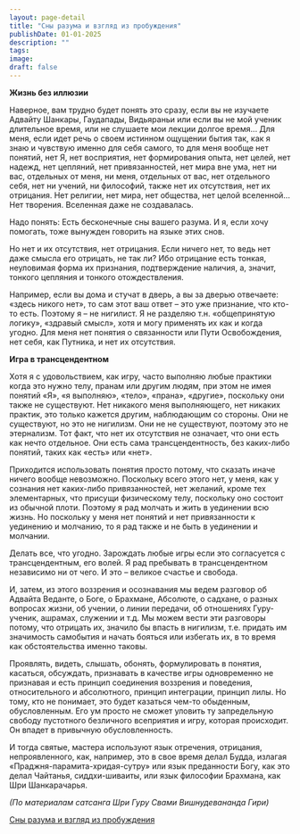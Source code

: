 ```yaml
---
layout: page-detail
title: "Сны разума и взгляд из пробуждения"
publishDate: 01-01-2025
description: ""
tags:
image:
draft: false
---
```


**Жизнь без иллюзии**

Наверное, вам трудно будет понять это сразу, если вы не изучаете Адвайту Шанкары, Гаудапады, Видьяраньи или если вы не мой ученик длительное время, или не слушаете мои лекции долгое время... Для меня, если идет речь о своем истинном ощущении бытия так, как я знаю и чувствую именно для себя самого, то для меня вообще нет понятий, нет Я, нет восприятия, нет формирования опыта, нет целей, нет надежд, нет цепляний, нет привязанностей, нет мира вне ума, нет ни вас, отдельных от меня, ни меня, отдельных от вас, нет отдельного себя, нет ни учений, ни философий, также нет их отсутствия, нет их отрицания. Нет религии, нет мира, нет общества, нет целой вселенной... Нет творения. Вселенная даже не создавалась.

Надо понять: Есть бесконечные сны вашего разума. И я, если хочу помогать, тоже вынужден говорить на языке этих снов.

Но нет и их отсутствия, нет отрицания. Если ничего нет, то ведь нет даже смысла его отрицать, не так ли? Ибо отрицание есть тонкая, неуловимая форма их признания, подтверждение наличия, а, значит, тонкого цепляния и тонкого отождествления.

Например, если вы дома и стучат в дверь, а вы за дверью отвечаете: «здесь никого нет», то сам этот ваш ответ – это уже признание, что кто-то есть. Поэтому я – не нигилист. Я не разделяю т.н. «общепринятую логику», «здравый смысл», хотя и могу применять их как и когда угодно. Для меня нет понятия о связанности или Пути Освобождения, нет себя, как Путника, и нет их отсутствия.

**Игра в трансцендентном**

Хотя я с удовольствием, как игру, часто выполняю любые практики когда это нужно телу, пранам или другим людям, при этом не имея понятий «Я», «я выполняю», «тело», «прана», «другие», поскольку они также не существуют. Нет никакого меня выполняющего, нет никаких практик, это только кажется другим, наблюдающим со стороны. Они не существуют, но это не нигилизм. Они не не существуют, поэтому это не этернализм. Тот факт, что нет их отсутствия не означает, что они есть как нечто отдельное. Они есть сама трансцендентность, без каких-либо понятий, таких как «есть» или «нет».

Приходится использовать понятия просто потому, что сказать иначе ничего вообще невозможно. Поскольку всего этого нет, у меня, как у сознания нет каких-либо привязанностей, нет желаний, кроме тех элементарных, что присущи физическому телу, поскольку оно состоит из обычной плоти. Поэтому я рад молчать и жить в уединении всю жизнь. Но поскольку у меня нет понятий и нет привязанности к уединению и молчанию, то я рад также и не быть в уединении и молчании. 

Делать все, что угодно. Зарождать любые игры если это согласуется с трансцендентным, его волей. Я рад пребывать в трансцендентном независимо ни от чего. И это – великое счастье и свобода.

И, затем, из этого воззрения и осознавания мы ведем разговор об Адвайта Веданте, о Боге, о Брахмане, Абсолюте, о садхане, о разных вопросах жизни, об учении, о линии передачи, об отношениях Гуру-ученик, ашрамах, служении и т.д. Мы можем вести эти разговоры потому, что отрицать их, значило бы впасть в нигилизм, т.е. придать им значимость самобытия и начать бояться или избегать их, в то время как обстоятельства именно таковы.

Проявлять, видеть, слышать, обонять, формулировать в понятия, касаться, обсуждать, признавать в качестве игры одновременно не признавая и есть принцип соединения воззрения и поведения, относительного и абсолютного, принцип интеграции, принцип лилы. Но тому, кто не понимает, это будет казаться чем-то обыденным, обусловленным. Его ум просто не сможет уловить ту запредельную свободу пустотного безличного всеприятия и игру, которая происходит. Он впадет в привычную обусловленность.

И тогда святые, мастера используют язык отречения, отрицания, непроявленного, как, например, это в свое время делал Будда, излагая «Праджня-парамита-хридая-сутру» или язык преданности Богу, как это делал Чайтанья, сиддхи-шиваиты, или язык философии Брахмана, как Шри Шанкарачарья.

_(По материалам сатсанга Шри Гуру Свами Вишнудевананда Гири)_

[Сны разума и взгляд из пробуждения](/binaries/file/news/f%5F3185.docx)
